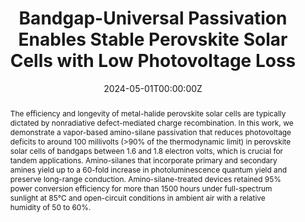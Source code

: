 ---
title: "Bandgap-Universal Passivation Enables Stable Perovskite Solar Cells with Low Photovoltage Loss"
authors:
- Yen-Hung Lin
- Vikram
- Fengning Yang
- Xue-Li Cao
- admin
- Robert D. J. Oliver
- Aleksander M. Ulatowski
- Melissa M. McCarthy
- Xinyi Shen
- Qimu Yuan
- M. Greyson Christoforo
- Fion Sze Yan Yeung
- Michael B. Johnston
- Nakita K. Noel
- Laura M. Herz
- M. Saiful Islam
- Henry J. Snaith
author_notes:
- ""
- "Equal contribution"
- "Equal contribution"
- "Equal contribution"
- "Equal contribution"
- "Equal contribution"
date: "2024-05-01T00:00:00Z"
doi: ""

# Schedule page publish date (NOT publication's date).
publishDate: "2024-05-01T00:00:00Z"

# Publication type.
# Accepts a single type but formatted as a YAML list (for Hugo requirements).
# Enter a publication type from the CSL standard.
publication_types: ["article-journal"]

# Publication name and optional abbreviated publication name.
publication: "*Science, 384*(6697)"
publication_short: ""

abstract: "The efficiency and longevity of metal-halide perovskite solar cells are typically dictated by nonradiative defect-mediated charge recombination. In this work, we demonstrate a vapor-based amino-silane passivation that reduces photovoltage deficits to around 100 millivolts (>90% of the thermodynamic limit) in perovskite solar cells of bandgaps between 1.6 and 1.8 electron volts, which is crucial for tandem applications. Amino-silanes that incorporate primary and secondary amines yield up to a 60-fold increase in photoluminescence quantum yield and preserve long-range conduction. Amino-silane-treated devices retained 95% power conversion efficiency for more than 1500 hours under full-spectrum sunlight at 85°C and open-circuit conditions in ambient air with a relative humidity of 50 to 60%."

# Summary. An optional shortened abstract.
summary: "Amino-silane passivation improves efficiency and longevity in perovskite solar cells, enabling 95% efficiency retention after 1500 hours under harsh conditions."

tags:
- Perovskite Solar Cells
- Passivation
- Photovoltage Loss
- Science

featured: true

# links:
# - name: ""
#   url: ""
url_pdf: ""
url_code: ''
url_dataset: ''
url_poster: ''
url_project: ''
url_slides: ''
url_source: ''
url_video: ''

# Featured image
# To use, add an image named `featured.jpg/png` to your page's folder. 
image:
  caption: ''
  focal_point: ""
  preview_only: false

# Associated Projects (optional).
#   Associate this publication with one or more of your projects.
#   Simply enter your project's folder or file name without extension.
#   E.g. `internal-project` references `content/project/internal-project/index.md`.
#   Otherwise, set `projects: []`.
projects: []

# Slides (optional).
#   Associate this publication with Markdown slides.
#   Simply enter your slide deck's filename without extension.
#   E.g. `slides: "example"` references `content/slides/example/index.md`.
#   Otherwise, set `slides: ""`.
slides: example
---